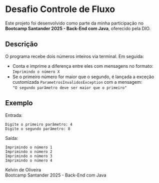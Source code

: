 # Desafio Controle de Fluxo

Este projeto foi desenvolvido como parte da minha participação no **Bootcamp Santander 2025 - Back-End com Java**, oferecido pela DIO.

## Descrição

O programa recebe dois números inteiros via terminal. Em seguida:

- Conta e imprime a diferença entre eles com mensagens no formato:  
  `Imprimindo o número X`
- Se o primeiro número for maior que o segundo, é lançada a exceção customizada `ParametrosInvalidosException` com a mensagem:  
  `"O segundo parâmetro deve ser maior que o primeiro"`

## Exemplo

Entrada:

```
Digite o primeiro parâmetro: 4  
Digite o segundo parâmetro: 8
```

Saída:

```
Imprimindo o número 1
Imprimindo o número 2
Imprimindo o número 3
Imprimindo o número 4
```


Kelvin de Oliveira  
Bootcamp Santander 2025 - Back-End com Java
